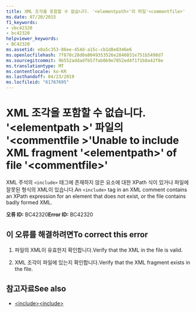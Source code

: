 ```yaml
---
title: XML 조각을 포함할 수 없습니다. '<elementpath>'의 파일'<commentfile>'
ms.date: 07/20/2015
f1_keywords:
- vbc42320
- bc42320
helpviewer_keywords:
- BC42320
ms.assetid: e8a5c353-86ee-454d-a15c-cb1d8e8346e6
ms.openlocfilehash: 7f878c28d0a8049353526e2846031e751b5498d7
ms.sourcegitcommit: 9b552addadfb57fab0b9e7852ed4f1f1b8a42f8e
ms.translationtype: MT
ms.contentlocale: ko-KR
ms.lasthandoff: 04/23/2019
ms.locfileid: "61767695"
---
```

# <a name="unable-to-include-xml-fragment-elementpath-of-file-commentfile"></a><span data-ttu-id="4bf66-102">XML 조각을 포함할 수 없습니다. '\<elementpath >' 파일의 '\<commentfile >'</span><span class="sxs-lookup"><span data-stu-id="4bf66-102">Unable to include XML fragment '\<elementpath>' of file '\<commentfile>'</span></span>
<span data-ttu-id="4bf66-103">XML 주석의 `<include>` 태그에 존재하지 않은 요소에 대한 XPath 식이 있거나 파일에 잘못된 형식의 XML이 있습니다.</span><span class="sxs-lookup"><span data-stu-id="4bf66-103">An `<include>` tag in an XML comment contains an XPath expression for an element that does not exist, or the file contains badly formed XML.</span></span>  
  
 <span data-ttu-id="4bf66-104">**오류 ID:** BC42320</span><span class="sxs-lookup"><span data-stu-id="4bf66-104">**Error ID:** BC42320</span></span>  
  
## <a name="to-correct-this-error"></a><span data-ttu-id="4bf66-105">이 오류를 해결하려면</span><span class="sxs-lookup"><span data-stu-id="4bf66-105">To correct this error</span></span>  
  
1. <span data-ttu-id="4bf66-106">파일의 XML이 유효한지 확인합니다.</span><span class="sxs-lookup"><span data-stu-id="4bf66-106">Verify that the XML in the file is valid.</span></span>  
  
2. <span data-ttu-id="4bf66-107">XML 조각이 파일에 있는지 확인합니다.</span><span class="sxs-lookup"><span data-stu-id="4bf66-107">Verify that the XML fragment exists in the file.</span></span>  
  
## <a name="see-also"></a><span data-ttu-id="4bf66-108">참고자료</span><span class="sxs-lookup"><span data-stu-id="4bf66-108">See also</span></span>

- [<span data-ttu-id="4bf66-109">\<include></span><span class="sxs-lookup"><span data-stu-id="4bf66-109">\<include></span></span>](../../visual-basic/language-reference/xmldoc/include.md)

